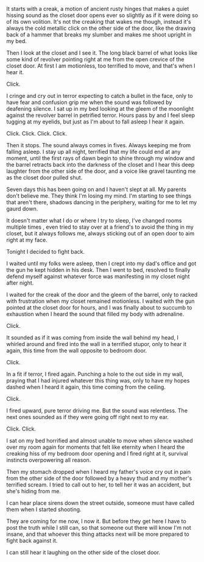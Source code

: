 It starts with a creak, a motion of ancient rusty hinges that makes a quiet hissing sound as the closet door opens ever so slightly as if it were doing so of its own volition. It's not the creaking that wakes me though, instead  it's always the cold metallic click on the other side of the door, like the drawing back of a hammer that breaks my slumber and makes me shoot upright in my bed. 

Then I look at the closet and I see it. The long black barrel of what looks like some kind of revolver pointing right at me from the open crevice of the closet door. At first I am motionless, too terrified to move, and that's when I hear it. 

Click. 

I cringe and cry out in terror expecting to catch a bullet in the face, only to have fear and confusion grip me when the sound was followed by deafening silence. I sat up in my bed looking at the gleem of the moonlight against the revolver barrel in petrified terror. Hours pass by and I feel sleep tugging at my eyelids, but just as I'm about to fall asleep I hear it again. 

Click. 
Click. 
Click. 
Click. 

Then it stops. The sound always comes in fives. Always keeping me from falling asleep. I stay up all night, terrified that my life could end at any moment, until the first rays of dawn begin to shine through my window and the barrel retracts back into the darkness of the closet and I hear this deep laughter from the other side of the door, and a voice like gravel taunting me as the closet door pulled shut. 


Seven days this has been going on and I haven't slept at all. My parents don't believe me. They think I'm losing my mind. I'm starting to see things that aren't there, shadows dancing in the periphery, waiting for me to let my gaurd down. 

It doesn't matter what I do or where I try to sleep, I've changed rooms multiple times , even tried to stay over at a friend's to avoid the thing in my closet,  but it always follows me, always sticking out of an open door to aim right at my face. 

Tonight I decided to fight back. 

I waited until my folks were asleep, then I crept into my dad's office and got the gun he kept hidden in his desk.  Then I went to bed, resolved to finally defend myself against whatever force was manifesting in my closet night after night. 

I waited for the creak of the door and the gleem of the barrel, only to racked with frustration when my closet remained motionless. I waited with the gun pointed at the closet door for hours, and I was finally about to succumb to exhaustion when I heard the sound that filled my body with adrenaline. 

Click.  

It sounded as if it was coming from inside the wall behind my head, I whirled around and fired into the wall in a terrified stupor, only to hear it again, this time from the wall opposite to bedroom door. 

Click.

In a fit if terror, I fired again. Punching a hole to the out side in my wall, praying that I had injured whatever this thing was, only to have my hopes dashed  when I heard it again, this time coming from the ceiling. 

Click. 

I fired upward, pure terror driving me. But the sound was relentless. The next ones sounded as if they were going off right next to my ear. 

Click. 
Click. 

I sat on my bed horrified and almost unable to move when silence washed over my room again for moments that felt like eternity when I heard the creaking hiss of my bedroom door opening and I fired right at it, survival instincts overpowering all reason. 

Then my stomach dropped when I heard my father's voice cry out in pain from the other side of the door followed by a heavy thud and my mother's terrified scream.  I tried to call out to her,  to tell her it was an accident, but she's hiding from me. 

I can hear place sirens down the street outside, someone must have called them when I started shooting. 

They are coming for me now, I now it. But before they get here I have to post the truth while I still can, so that someone out there will know I'm not insane, and that whoever this thing attacks next will be more prepared to fight back against it. 

I can still hear it laughing on the other side of the closet door.